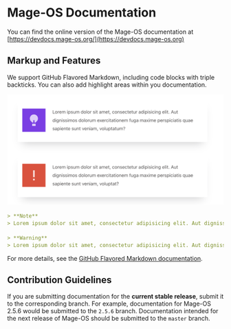 # Mage-OS Documentation

You can find the online version of the Mage-OS documentation at [https://devdocs.mage-os.org/](https://devdocs.mage-os.org)

## Markup and Features

We support GitHub Flavored Markdown, including code blocks with triple backticks. You can also add highlight areas
within you documentation.

![Preview of Markdown rendered Info Boxes](media%2Fpreview_of_info_boxes.png)

```markdown
> **Note**  
> Lorem ipsum dolor sit amet, consectetur adipisicing elit. Aut dignissimos dolorum exercitationem fuga maxime perspiciatis quae sapiente sunt veniam, voluptatum?

> **Warning**  
> Lorem ipsum dolor sit amet, consectetur adipisicing elit. Aut dignissimos dolorum exercitationem fuga maxime perspiciatis quae sapiente sunt veniam, voluptat?
```

For more details, see the [GitHub Flavored Markdown documentation](https://help.github.com/articles/github-flavored-markdown/).



## Contribution Guidelines

If you are submitting documentation for the **current stable release**, submit it to the corresponding branch. For
example, documentation for Mage-OS 2.5.6 would be submitted to the `2.5.6` branch. Documentation intended for the next
release of Mage-OS should be submitted to the `master` branch.